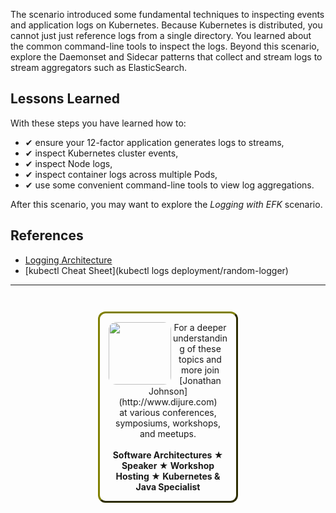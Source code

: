 The scenario introduced some fundamental techniques to inspecting events and application logs on Kubernetes. Because Kubernetes is distributed, you cannot just just reference logs from a single directory. You learned about the common command-line tools to inspect the logs. Beyond this scenario, explore the Daemonset and Sidecar patterns that collect and stream logs to stream aggregators such as ElasticSearch.

## Lessons Learned ##

With these steps you have learned how to:

- &#x2714; ensure your 12-factor application generates logs to streams,
- &#x2714; inspect Kubernetes cluster events,
- &#x2714; inspect Node logs,
- &#x2714; inspect container logs across multiple Pods,
- &#x2714; use some convenient command-line tools to view log aggregations.

After this scenario, you may want to explore the _Logging with EFK_ scenario.

## References ##

- [Logging Architecture](https://kubernetes.io/docs/concepts/cluster-administration/logging/#logging-at-the-node-level)
- [kubectl Cheat Sheet](kubectl logs deployment/random-logger)

------
<p style="text-align: center; padding: 1em; margin: 3em; margin-left: 10em; margin-right: 10em; border-; 1px; border-color: olive;  border-radius: 12px; border-style:outset">
<img align="left" src="./assets/jonathan-johnson.jpg" width="100" style="border-radius: 12px">
For a deeper understanding of these topics and more join <br>[Jonathan Johnson](http://www.dijure.com)<br> at various conferences, symposiums, workshops, and meetups.
<br><br>
<b>Software Architectures ★ Speaker ★ Workshop Hosting ★ Kubernetes & Java Specialist</b>
</p>
